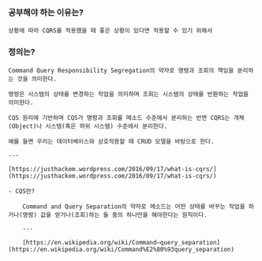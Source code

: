 ### 공부해야 하는 이유는?
    
    상황에 따라 CQRS를 적용했을 때 좋은 상황이 있다면 적용할 수 있기 위해서

### 정의는?
    
    Command Query Responsibility Segregation의 약자로 명령과 조회의 책임을 분리하는 것을 의미한다.
    
    명령은 시스템의 상태를 변경하는 작업을 의미하며 조회는 시스템의 상태를 반환하는 작업을 의미한다.
    
    CQS 원리에 기반하며 CQS가 명령과 조회를 메소드 수준에서 분리하는 반면 CQRS는 개체(Object)나 시스템(혹은 하위 시스템) 수준에서 분리한다.
    
    예를 들면 우리는 데이터베이스와 상호작용할 때 CRUD 모델을 바탕으로 한다.
    
    ---
    
    [https://justhackem.wordpress.com/2016/09/17/what-is-cqrs/](https://justhackem.wordpress.com/2016/09/17/what-is-cqrs/)
    
    - CQS란?
        
        Command and Query Separation의 약자로 메소드는 어떤 상태를 바꾸는 작업을 하거나(명령) 값을 얻거나(조회)하는 둘 중의 하나만을 해야한다는 원칙이다.
        
        ---
        
        [https://en.wikipedia.org/wiki/Command–query_separation](https://en.wikipedia.org/wiki/Command%E2%80%93query_separation)